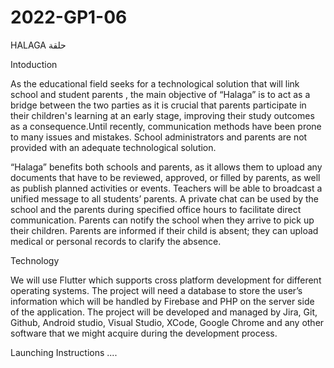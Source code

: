 # 2022-GP1-06

HALAGA حلقة



Intoduction

As the educational field seeks for a technological solution that will link school and student parents , the main objective of “Halaga” is to act as a bridge between the two parties as it is crucial that parents participate in their children's learning at an early stage, improving their study outcomes as a consequence.Until recently, communication methods have been prone to many issues and mistakes. School administrators and parents are not provided with an adequate technological solution. 

“Halaga” benefits both schools and parents, as it allows them to upload any documents that have to be reviewed, approved, or filled by parents, as well as publish planned activities or events. Teachers will be able to broadcast a unified message to all students’ parents. A private chat can be used by the school and the parents during specified office hours to facilitate direct communication. Parents can notify the school when they arrive to pick up their children. Parents are informed if their child is absent; they can upload medical or personal records to clarify the absence. 





Technology

We will use Flutter which supports cross platform development for different operating systems. The project will need a database to store the user’s information which will be handled by Firebase and PHP on the server side of the application. The project will be developed and managed by Jira, Git, Github, Android studio, Visual Studio, XCode, Google Chrome and any other software that we might acquire during the development process. 


Launching Instructions
....

